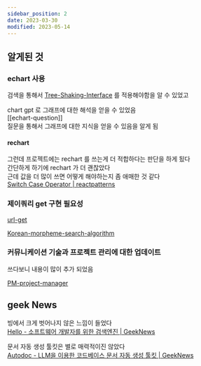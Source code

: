 ```yaml
---
sidebar_position: 2
date: 2023-03-30
modified: 2023-05-14
---
```


## 알게된 것

### echart 사용

검색을 통해서 [Tree-Shaking-Interface](../../word-dictionary/Tree-Shaking-Interface) 를 적용해야함을 알 수 있었고

chart gpt 로 그래프에 대한 해석을 얻을 수 있었음  
[[echart-question]]  
질문을 통해서 그래프에 대한 지식을 얻을 수 있음을 알게 됨

#### rechart

그런데 프로젝트에는 rechart 를 쓰는게 더 적합하다는 판단을 하게 됬다  
간단하게 하기에 rechart 가 더 괜찮았다  
근데 값을 더 많이 쓰면 어떻게 해야하는지 좀 애매한 것 같다  
[Switch Case Operator | reactpatterns](https://reactpatterns.js.org/docs/switch-case-operator/)

### 제이쿼리 get 구현 필요성

[url-get](../../../front/protocol/url-get/url-get)

[Korean-morpheme-search-algorithm](Korean-morpheme-search-algorithm)

### 커뮤니케이션 기술과 프로젝트 관리에 대한 업데이트

쓰다보니 내용이 많이 추가 되었음

[PM-project-manager](../../../work/PM-project-manager/PM-project-manager)

## geek News

빙에서 크게 벗어나지 않은 느낌이 들었다  
[Hello - 소프트웨어 개발자를 위한 검색엔진 | GeekNews](https://news.hada.io/topic?id=7065)

문서 자동 생성 툴킷은 별로 매력적이진 않았다  
[Autodoc - LLM을 이용한 코드베이스 문서 자동 생성 툴킷 | GeekNews](https://news.hada.io/topic?id=8814)
